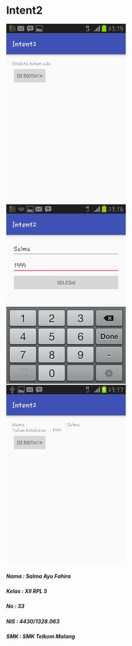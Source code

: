 # Intent2

![GitHub SC1](https://github.com/salmaayuf/Intent2/blob/master/Intent2_SalmaAyu_1.png)
![GitHub SC2](https://github.com/salmaayuf/Intent2/blob/master/Intent2_SalmaAyu_2.png)
![GitHub SC3](https://github.com/salmaayuf/Intent2/blob/master/Intent2_SalmaAyu_3.png)

##### Nama  : Salma Ayu Fahira
##### Kelas : XII RPL 5
##### No    : 33
##### NIS   : 4430/1328.063
##### SMK   : SMK Telkom Malang
